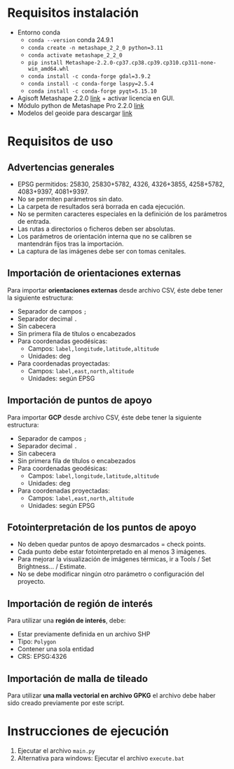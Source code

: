 # Requisitos instalación

* Entorno conda
  * `conda --version` conda 24.9.1
  * `conda create -n metashape_2_2_0 python=3.11`
  * `conda activate metashape_2_2_0`
  * `pip install Metashape-2.2.0-cp37.cp38.cp39.cp310.cp311-none-win_amd64.whl`
  * `conda install -c conda-forge gdal=3.9.2`
  * `conda install -c conda-forge laspy=2.5.4`
  * `conda install -c conda-forge pyqt=5.15.10`
* Agisoft Metashape 2.2.0 [link](https://download.agisoft.com/metashape-pro_2_2_0_x64.msi) + activar licencia en GUI.
* Módulo python de Metashape Pro 2.2.0 [link](https://download.agisoft.com/Metashape-2.2.0-cp37.cp38.cp39.cp310.cp311-none-win_amd64.whl)
* Modelos del geoide para descargar [link](https://www.agisoft.com/downloads/geoids/)

# Requisitos de uso

## Advertencias generales

* EPSG permitidos: 25830, 25830+5782, 4326, 4326+3855, 4258+5782, 4083+9397, 4081+9397.
* No se permiten parámetros sin dato.
* La carpeta de resultados será borrada en cada ejecución.
* No se permiten caracteres especiales en la definición de los parámetros de entrada.
* Las rutas a directorios o ficheros deben ser absolutas.
* Los parámetros de orientación interna que no se calibren se mantendrán fijos tras la importación.
* La captura de las imágenes debe ser con tomas cenitales.

## Importación de orientaciones externas

Para importar **orientaciones externas** desde archivo CSV, éste debe tener la siguiente estructura:
* Separador de campos `;`
* Separador decimal `.`
* Sin cabecera
* Sin primera fila de títulos o encabezados
* Para coordenadas geodésicas:
  * Campos: `label,longitude,latitude,altitude`
  * Unidades: deg
* Para coordenadas proyectadas:
  * Campos: `label,east,north,altitude`
  * Unidades: según EPSG
  
## Importación de puntos de apoyo

Para importar **GCP** desde archivo CSV, éste debe tener la siguiente estructura:
* Separador de campos `;`
* Separador decimal `.`
* Sin cabecera
* Sin primera fila de títulos o encabezados
* Para coordenadas geodésicas:
  * Campos: `label,longitude,latitude,altitude`
  * Unidades: deg
* Para coordenadas proyectadas:
  * Campos: `label,east,north,altitude`
  * Unidades: según EPSG

## Fotointerpretación de los puntos de apoyo

* No deben quedar puntos de apoyo desmarcados = check points.
* Cada punto debe estar fotointerpretado en al menos 3 imágenes.
* Para mejorar la visualización de imágenes térmicas, ir a Tools / Set Brightness... / Estimate.
* No se debe modificar ningún otro parámetro o configuración del proyecto.

## Importación de región de interés

Para utilizar una **región de interés**, debe:
* Estar previamente definida en un archivo SHP
* Tipo: `Polygon`
* Contener una sola entidad
* CRS: EPSG:4326

## Importación de malla de tileado

Para utilizar **una malla vectorial en archivo GPKG** el archivo debe haber sido creado previamente por este script.

# Instrucciones de ejecución

1. Ejecutar el archivo `main.py`
1. Alternativa para windows: Ejecutar el archivo `execute.bat`

